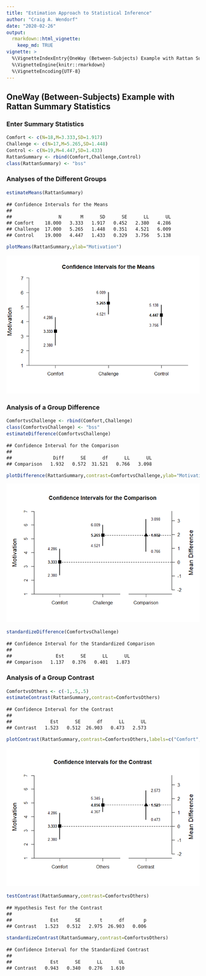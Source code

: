 ```yaml
---
title: "Estimation Approach to Statistical Inference"
author: "Craig A. Wendorf"
date: "2020-02-26"
output: 
  rmarkdown::html_vignette:
    keep_md: TRUE
vignette: >
  %\VignetteIndexEntry{OneWay (Between-Subjects) Example with Rattan Summary Statistics}
  %\VignetteEngine{knitr::rmarkdown}
  %\VignetteEncoding{UTF-8}
---
```






## OneWay (Between-Subjects) Example with Rattan Summary Statistics

### Enter Summary Statistics


```r
Comfort <- c(N=18,M=3.333,SD=1.917)
Challenge <- c(N=17,M=5.265,SD=1.448)
Control <- c(N=19,M=4.447,SD=1.433)
RattanSummary <- rbind(Comfort,Challenge,Control)
class(RattanSummary) <- "bss"
```

### Analyses of the Different Groups


```r
estimateMeans(RattanSummary)
```

```
## Confidence Intervals for the Means 
## 
##                 N       M      SD      SE      LL      UL
## Comfort    18.000   3.333   1.917   0.452   2.380   4.286
## Challenge  17.000   5.265   1.448   0.351   4.521   6.009
## Control    19.000   4.447   1.433   0.329   3.756   5.138
```


```r
plotMeans(RattanSummary,ylab="Motivation")
```

![](figures/Rattan-Means-1.png)<!-- -->

### Analysis of a Group Difference


```r
ComfortvsChallenge <- rbind(Comfort,Challenge)
class(ComfortvsChallenge) <- "bss"
estimateDifference(ComfortvsChallenge)
```

```
## Confidence Interval for the Comparison 
## 
##               Diff      SE      df      LL      UL
## Comparison   1.932   0.572  31.521   0.766   3.098
```


```r
plotDifference(RattanSummary,contrast=ComfortvsChallenge,ylab="Motivation")
```

![](figures/Rattan-Difference-1.png)<!-- -->


```r
standardizeDifference(ComfortvsChallenge)
```

```
## Confidence Interval for the Standardized Comparison 
## 
##                Est      SE      LL      UL
## Comparison   1.137   0.376   0.401   1.873
```

### Analysis of a Group Contrast


```r
ComfortvsOthers <- c(-1,.5,.5)
estimateContrast(RattanSummary,contrast=ComfortvsOthers)
```

```
## Confidence Interval for the Contrast 
## 
##              Est      SE      df      LL      UL
## Contrast   1.523   0.512  26.903   0.473   2.573
```


```r
plotContrast(RattanSummary,contrast=ComfortvsOthers,labels=c("Comfort","Others"),ylab="Motivation")
```

![](figures/Rattan-Contrast-1.png)<!-- -->


```r
testContrast(RattanSummary,contrast=ComfortvsOthers)
```

```
## Hypothesis Test for the Contrast 
## 
##              Est      SE       t      df       p
## Contrast   1.523   0.512   2.975  26.903   0.006
```


```r
standardizeContrast(RattanSummary,contrast=ComfortvsOthers)
```

```
## Confidence Interval for the Standardized Contrast 
## 
##              Est      SE      LL      UL
## Contrast   0.943   0.340   0.276   1.610
```

